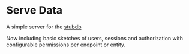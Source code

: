 # Serve Data

A simple server for the [stubdb](https://github.com/cris691/stubdb)

Now including basic sketches of users, sessions and authorization with configurable permissions per endpoint or entity.


